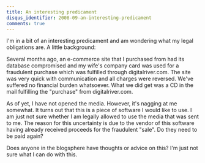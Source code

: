```yaml
---
title: An interesting predicament
disqus_identifier: 2008-09-an-interesting-predicament
comments: true
---
```


I'm in a bit of an interesting predicament and am wondering what my legal obligations are. A little background:

Several months ago, an e-commerce site that I purchased from had its database compromised and my wife's company card was used for a fraudulent purchase which was fulfilled through digitalriver.com. The site was very quick with communication and all charges were reversed. We've suffered no financial burden whatsoever. What we did get was a CD in the mail fulfilling the "purchase" from digitalriver.com. 

As of yet, I have not opened the media. However, it's nagging at me somewhat. It turns out that this is a piece of software I would like to use. I am just not sure whether I am legally allowed to use the media that was sent to me. The reason for this uncertainty is due to the vendor of this software having already received proceeds for the fraudulent "sale". Do they need to be paid again?

Does anyone in the blogsphere have thoughts or advice on this? I'm just not sure what I can do with this.
